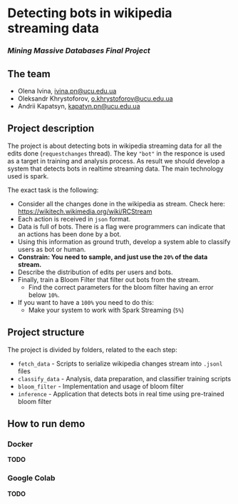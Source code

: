 # Detecting bots in wikipedia streaming data
### *Mining Massive Databases Final Project*


## The team
- Olena Ivina, ivina.pn@ucu.edu.ua
- Oleksandr Khrystoforov, o.khrystoforov@ucu.edu.ua
- Andrii Kapatsyn, kapatyn.pn@ucu.edu.ua


## Project description

The project is about detecting bots in wikipedia streaming data for all the edits done (`requestchanges` thread). The key `"bot"` in the responce is used as a target in training and analysis process. As result we should develop a system that detects bots in realtime streaming data. The main technology used is spark.

The exact task is the following:
- Consider all the changes done in the wikipedia as stream.
    Check here: https://wikitech.wikimedia.org/wiki/RCStream
- Each action is received in `json` format.
- Data is full of bots. There is a flag were programmers can
indicate that an actions has been done by a bot.
- Using this information as ground truth, develop a system able
to classify users as bot or human.
- **Constrain: You need to sample, and just use the `20%` of
the data stream.**
- Describe the distribution of edits per users and bots.
- Finally, train a Bloom Filter that filter out bots from the stream.
    - Find the correct parameters for the bloom filter having an error below `10%`.
- If you want to have a `100%` you need to do this:
    - Make your system to work with Spark Streaming (`5%`)


## Project structure

The project is divided by folders, related to the each step:
- `fetch_data` - Scripts to serialize wikipedia changes stream into `.jsonl` files
- `classify_data` - Analysis, data preparation, and classifier training scripts
- `bloom_filter` - Implementation and usage of bloom filter
- `inference` - Application that detects bots in real time using pre-trained bloom filter


## How to run demo

### Docker
**TODO**

### Google Colab
**TODO**
